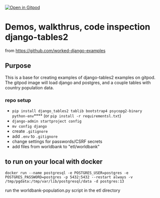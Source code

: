 [![Open in Gitpod](https://gitpod.io/button/open-in-gitpod.svg)](https://gitpod.io/#https://github.com/worked-django-examples/tables2_base)

# Demos, walkthrus, code inspection django-tables2

from https://github.com/worked-django-examples 

## Purpose

This is a base for creating examples of django-tables2 examples on gitpod.
The gitpod image will load django and postgres, and a couple tables with
country population data.

### repo setup 

 - `pip install django_tables2 tablib bootstrap4 psycopg2-binary python-env`**** 
    (or `pip install -r requirementsl.txt`)
 - `django-admin startproject config`
 - `mv config django`
 - create `.gitignore`
 - add `.env` to `.gitignore`
 - change settings for passwords/CSRF secrets
 - add files from worldbank to "etl/worldbank"
 ## 

## to run on your local with docker

`docker run --name postgresql -e POSTGRES_USER=postgres -e POSTGRES_PASSWORD=postgres -p 5432:5432 --restart always -v /tmp/pgdata:/tmp/var/lib/postgresql/data -d postgres:13`

run the worldbank-population.py script in the etl directory
